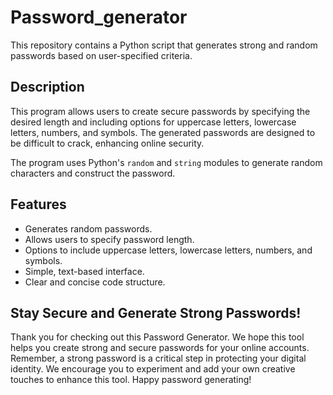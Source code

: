 # Password_generator

This repository contains a Python script that generates strong and random passwords based on user-specified criteria.

## Description

This program allows users to create secure passwords by specifying the desired length and including options for uppercase letters, lowercase letters, numbers, and symbols. The generated passwords are designed to be difficult to crack, enhancing online security.

The program uses Python's `random` and `string` modules to generate random characters and construct the password.

## Features

* Generates random passwords.
* Allows users to specify password length.
* Options to include uppercase letters, lowercase letters, numbers, and symbols.
* Simple, text-based interface.
* Clear and concise code structure.

## Stay Secure and Generate Strong Passwords!

Thank you for checking out this Password Generator. We hope this tool helps you create strong and secure passwords for your online accounts. Remember, a strong password is a critical step in protecting your digital identity. We encourage you to experiment and add your own creative touches to enhance this tool. Happy password generating!
